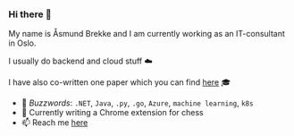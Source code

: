 ### Hi there 👋
My name is Åsmund Brekke and I am currently working as an IT-consultant in Oslo. 

I usually do backend and cloud stuff :cloud: 

I have also co-written one paper which you can find [here](https://scholar.google.com/citations?hl=en&user=NmTr1BcAAAAJ) :mortar_board: 

- 💬 *Buzzwords*: `.NET`, `Java`, `.py`, `.go`, `Azure`, `machine learning`, `k8s`
- 🌱 Currently writing a Chrome extension for chess
- :mailbox: Reach me [here](https://www.linkedin.com/in/aasmundbrekke/)
